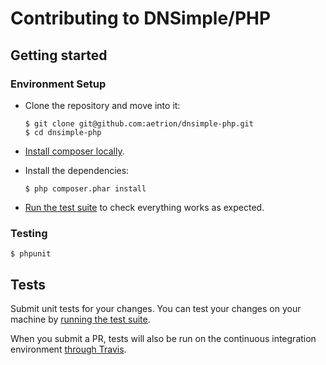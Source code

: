 # Contributing to DNSimple/PHP

## Getting started

### Environment Setup

-   Clone the repository and move into it:

    ```
    $ git clone git@github.com:aetrion/dnsimple-php.git
    $ cd dnsimple-php
    ```

-   [Install composer locally](https://getcomposer.org/doc/00-intro.md#locally).

-   Install the dependencies:

    ```
    $ php composer.phar install
    ```

-   [Run the test suite](#testing) to check everything works as expected.

### Testing

```
$ phpunit
```

## Tests

Submit unit tests for your changes. You can test your changes on your machine by [running the test suite](#testing).

When you submit a PR, tests will also be run on the continuous integration environment [through Travis](https://travis-ci.com/aetrion/dnsimple-php).
